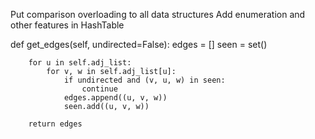 Put comparison overloading to all data structures
Add enumeration and other features in HashTable

  def get_edges(self, undirected=False):
        edges = []
        seen = set()

        for u in self.adj_list:
            for v, w in self.adj_list[u]:
                if undirected and (v, u, w) in seen:
                    continue
                edges.append((u, v, w))
                seen.add((u, v, w))

        return edges

